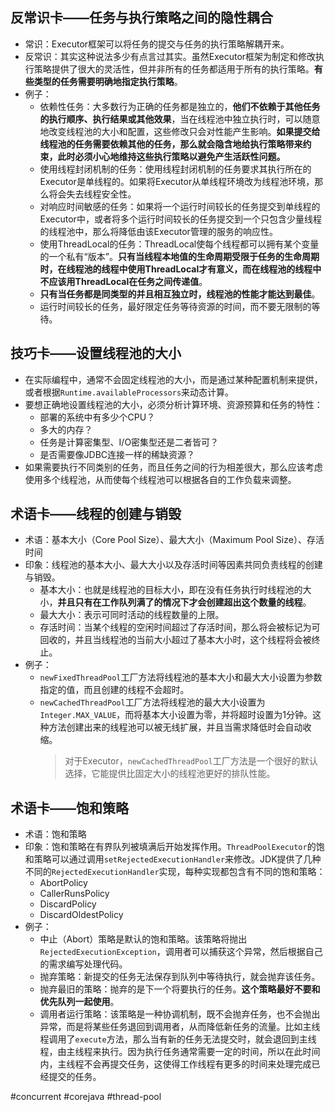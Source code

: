 
## 反常识卡——任务与执行策略之间的隐性耦合
- 常识：Executor框架可以将任务的提交与任务的执行策略解耦开来。
- 反常识：其实这种说法多少有点言过其实。虽然Executor框架为制定和修改执行策略提供了很大的灵活性，但并非所有的任务都适用于所有的执行策略。**有些类型的任务需要明确地指定执行策略**。
- 例子：
	- 依赖性任务：大多数行为正确的任务都是独立的，**他们不依赖于其他任务的执行顺序、执行结果或其他效果**，当在线程池中独立执行时，可以随意地改变线程池的大小和配置，这些修改只会对性能产生影响。**如果提交给线程池的任务需要依赖其他的任务，那么就会隐含地给执行策略带来约束，此时必须小心地维持这些执行策略以避免产生活跃性问题。**
	- 使用线程封闭机制的任务：使用线程封闭机制的任务要求其执行所在的Executor是单线程的。如果将Executor从单线程环境改为线程池环境，那么将会失去线程安全性。
	- 对响应时间敏感的任务：如果将一个运行时间较长的任务提交到单线程的Executor中，或者将多个运行时间较长的任务提交到一个只包含少量线程的线程池中，那么将降低由该Executor管理的服务的响应性。
	- 使用ThreadLocal的任务：ThreadLocal使每个线程都可以拥有某个变量的一个私有“版本”。**只有当线程本地值的生命周期受限于任务的生命周期时，在线程池的线程中使用ThreadLocal才有意义，而在线程池的线程中不应该用ThreadLocal在任务之间传递值**。
	- **只有当任务都是同类型的并且相互独立时，线程池的性能才能达到最佳**。
	- 运行时间较长的任务，最好限定任务等待资源的时间，而不要无限制的等待。

## 技巧卡——设置线程池的大小
- 在实际编程中，通常不会固定线程池的大小，而是通过某种配置机制来提供，或者根据`Runtime.availableProcessors`来动态计算。
- 要想正确地设置线程池的大小，必须分析计算环境、资源预算和任务的特性：
	- 部署的系统中有多少个CPU？
	- 多大的内存？
	- 任务是计算密集型、I/O密集型还是二者皆可？
	- 是否需要像JDBC连接一样的稀缺资源？
- 如果需要执行不同类别的任务，而且任务之间的行为相差很大，那么应该考虑使用多个线程池，从而使每个线程池可以根据各自的工作负载来调整。

## 术语卡——线程的创建与销毁
- 术语：基本大小（Core Pool Size）、最大大小（Maximum Pool Size）、存活时间
- 印象：线程池的基本大小、最大大小以及存活时间等因素共同负责线程的创建与销毁。
	- 基本大小：也就是线程池的目标大小，即在没有任务执行时线程池的大小，**并且只有在工作队列满了的情况下才会创建超出这个数量的线程**。
	- 最大大小：表示可同时活动的线程数量的上限。
	- 存活时间：当某个线程的空闲时间超过了存活时间，那么将会被标记为可回收的，并且当线程池的当前大小超过了基本大小时，这个线程将会被终止。
- 例子：
	- `newFixedThreadPool`工厂方法将线程池的基本大小和最大大小设置为参数指定的值，而且创建的线程不会超时。
	- `newCachedThreadPool`工厂方法将线程池的最大大小设置为`Integer.MAX_VALUE`，而将基本大小设置为零，并将超时设置为1分钟。这种方法创建出来的线程池可以被无线扩展，并且当需求降低时会自动收缩。
		> 对于Executor，`newCachedThreadPool`工厂方法是一个很好的默认选择，它能提供比固定大小的线程池更好的排队性能。

## 术语卡——饱和策略
- 术语：饱和策略
- 印象：饱和策略在有界队列被填满后开始发挥作用。`ThreadPoolExecutor`的饱和策略可以通过调用`setRejectedExecutionHandler`来修改。JDK提供了几种不同的`RejectedExecutionHandler`实现，每种实现都包含有不同的饱和策略：
	- AbortPolicy
	- CallerRunsPolicy
	- DiscardPolicy
	- DiscardOldestPolicy
- 例子：
	- 中止（Abort）策略是默认的饱和策略。该策略将抛出`RejectedExecutionException`，调用者可以捕获这个异常，然后根据自己的需求编写处理代码。
	- 抛弃策略：新提交的任务无法保存到队列中等待执行，就会抛弃该任务。
	- 抛弃最旧的策略：抛弃的是下一个将要执行的任务。**这个策略最好不要和优先队列一起使用**。
	- 调用者运行策略：该策略是一种协调机制，既不会抛弃任务，也不会抛出异常，而是将某些任务退回到调用者，从而降低新任务的流量。比如主线程调用了`execute`方法，那么当有新的任务无法提交时，就会退回到主线程，由主线程来执行。因为执行任务通常需要一定的时间，所以在此时间内，主线程不会再提交任务，这使得工作线程有更多的时间来处理完成已经提交的任务。

#concurrent #corejava #thread-pool